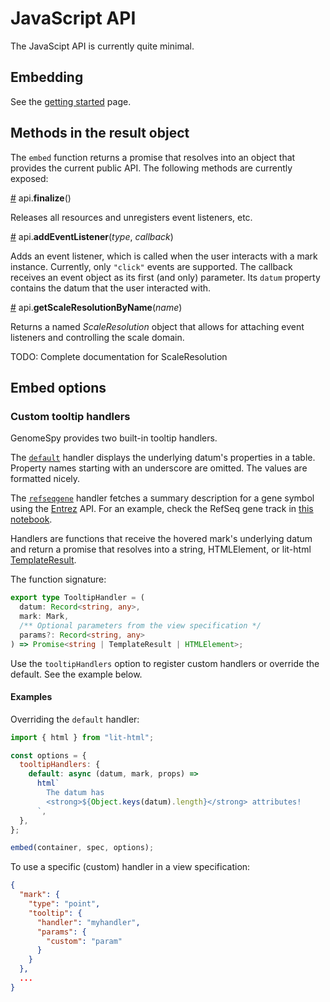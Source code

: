 # JavaScript API

The JavaScipt API is currently quite minimal.

## Embedding

See the [getting started](./getting-started.md) page.

## Methods in the result object

The `embed` function returns a promise that resolves into an object that provides
the current public API. The following methods are currently exposed:

<a name="api_finalize" href="#api_finalize">#</a>
api.<b>finalize</b>()

Releases all resources and unregisters event listeners, etc.

<a name="api_addEventListener" href="#api_addEventListener">#</a>
api.<b>addEventListener</b>(<i>type</i>, <i>callback</i>)

Adds an event listener, which is called when the user interacts with a mark
instance. Currently, only `"click"` events are supported. The callback receives
an event object as its first (and only) parameter. Its `datum` property
contains the datum that the user interacted with.

<a name="api_getScaleResolutionByName" href="#api_getScaleResolutionByName">#</a>
api.<b>getScaleResolutionByName</b>(<i>name</i>)

Returns a named _ScaleResolution_ object that allows for attaching event listeners
and controlling the scale domain.

TODO: Complete documentation for ScaleResolution

## Embed options

### Custom tooltip handlers

GenomeSpy provides two built-in tooltip handlers.

The
[`default`](https://github.com/tuner/genome-spy/blob/master/packages/genome-spy/src/tooltip/dataTooltipHandler.js)
handler displays the underlying datum's properties in a table. Property names
starting with an underscore are omitted. The values are formatted nicely.

The
[`refseqgene`](https://github.com/tuner/genome-spy/blob/master/packages/genome-spy/src/tooltip/refseqGeneTooltipHandler.js)
handler fetches a summary description for a gene symbol using the
[Entrez](https://www.ncbi.nlm.nih.gov/home/develop/api/) API. For an example,
check the RefSeq gene track in
[this notebook](https://observablehq.com/@tuner/annotation-tracks).

Handlers are functions that receive the hovered mark's underlying datum and
return a promise that resolves into a string, HTMLElement, or lit-html
[TemplateResult](https://lit.dev/docs/libraries/standalone-templates/).

The function signature:

```ts
export type TooltipHandler = (
  datum: Record<string, any>,
  mark: Mark,
  /** Optional parameters from the view specification */
  params?: Record<string, any>
) => Promise<string | TemplateResult | HTMLElement>;
```

Use the `tooltipHandlers` option to register custom handlers or override the
default. See the example below.

#### Examples

Overriding the `default` handler:

```js
import { html } from "lit-html";

const options = {
  tooltipHandlers: {
    default: async (datum, mark, props) =>
      html`
        The datum has
        <strong>${Object.keys(datum).length}</strong> attributes!
      `,
  },
};

embed(container, spec, options);
```

To use a specific (custom) handler in a view specification:

```json
{
  "mark": {
    "type": "point",
    "tooltip": {
      "handler": "myhandler",
      "params": {
        "custom": "param"
      }
    }
  },
  ...
}
```
